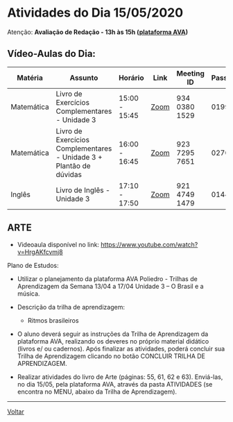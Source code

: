 # Atividades do Dia 15/05/2020

Atenção: **Avaliação de Redação - 13h às 15h ([plataforma AVA](https://poliedro-ava.azurewebsites.net))**

## Vídeo-Aulas do Dia:

| Matéria | Assunto |Horário | Link | Meeting ID | Password |
|---------|---------|--------|------|------------|----------|
| Matemática | Livro de Exercícios Complementares - Unidade 3 | 15:00 - 15:45 | [Zoom](https://zoom.us/j/93403801529?pwd=RFkxYm1KV1FneU93bGcraDRnVGZTUT09) | 934 0380 1529 | 019912 |
| Matemática | Livro de Exercícios Complementares - Unidade 3 + Plantão de dúvidas | 16:00 - 16:45 | [Zoom](https://zoom.us/j/92372957651?pwd=d2xnK2w1dUpTTDN4cHlZNzJSQU5mdz09) | 923 7295 7651 | 027098 |
| Inglês | Livro de Inglês - Unidade 3 | 17:10 - 17:50 | [Zoom](https://zoom.us/j/92147491479?pwd=SERkRHp3L014b1Y1UEhkcVRLNzg1dz09) | 921 4749 1479 | 014499 |

## ARTE
* Videoaula disponível no link: <https://www.youtube.com/watch?v=HrgAKfcvmj8>

Plano de Estudos:

* Utilizar o planejamento da plataforma AVA Poliedro - Trilhas de Aprendizagem da Semana 13/04 a 17/04 Unidade 3 – O Brasil e a música.

* Descrição da trilha de aprendizagem: 

    * Ritmos brasileiros
    
* O aluno deverá seguir as instruções da Trilha de Aprendizagem da plataforma AVA, realizando os deveres no próprio material didático (livros e/ ou cadernos). Após finalizar as atividades, poderá concluir sua Trilha de Aprendizagem clicando no botão CONCLUIR TRILHA DE APRENDIZAGEM.

* Realizar atividades do livro de Arte (páginas: 55, 61, 62 e 63). Enviá-las, no dia 15/05, pela plataforma AVA, através da pasta ATIVIDADES (se encontra no MENU, abaixo da Trilha de Aprendizagem).

---
[Voltar](index.md)
